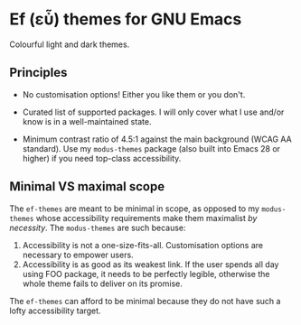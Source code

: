 # Ef (εὖ) themes for GNU Emacs

Colourful light and dark themes.

## Principles

* No customisation options!  Either you like them or you don't.

* Curated list of supported packages.  I will only cover what I use
  and/or know is in a well-maintained state.

* Minimum contrast ratio of 4.5:1 against the main background (WCAG AA
  standard).  Use my `modus-themes` package (also built into Emacs 28 or
  higher) if you need top-class accessibility.

## Minimal VS maximal scope

The `ef-themes` are meant to be minimal in scope, as opposed to my
`modus-themes` whose accessibility requirements make them maximalist _by
necessity_.  The `modus-themes` are such because:

1. Accessibility is not a one-size-fits-all.  Customisation options are
   necessary to empower users.
2. Accessibility is as good as its weakest link.  If the user spends all
   day using FOO package, it needs to be perfectly legible, otherwise
   the whole theme fails to deliver on its promise.

The `ef-themes` can afford to be minimal because they do not have such a
lofty accessibility target.
